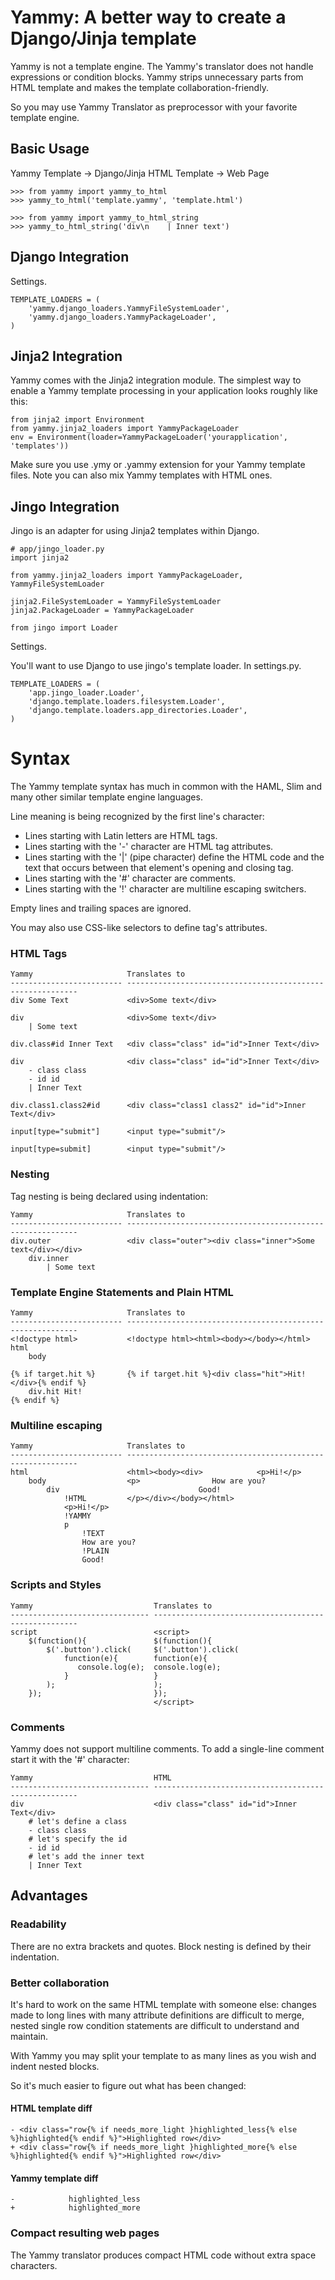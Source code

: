 Yammy: A better way to create a Django/Jinja template
=====================================================

Yammy is not a template engine. The Yammy's translator does not handle expressions or condition blocks.
Yammy strips unnecessary parts from HTML template and makes the template collaboration-friendly.

So you may use Yammy Translator as preprocessor with your favorite template engine.

Basic Usage
-----------

Yammy Template → Django/Jinja HTML Template → Web Page

    >>> from yammy import yammy_to_html
    >>> yammy_to_html('template.yammy', 'template.html')
    
    >>> from yammy import yammy_to_html_string
    >>> yammy_to_html_string('div\n    | Inner text')

Django Integration
------------------

Settings.

    TEMPLATE_LOADERS = (
        'yammy.django_loaders.YammyFileSystemLoader',
        'yammy.django_loaders.YammyPackageLoader',
    )


Jinja2 Integration
------------------

Yammy comes with the Jinja2 integration module.
The simplest way to enable a Yammy template processing in your application looks roughly like this:

    from jinja2 import Environment
    from yammy.jinja2_loaders import YammyPackageLoader
    env = Environment(loader=YammyPackageLoader('yourapplication', 'templates'))

Make sure you use .ymy or .yammy extension for your Yammy template files. 
Note you can also mix Yammy templates with HTML ones.  

Jingo Integration
------------------

Jingo is an adapter for using Jinja2 templates within Django.

    # app/jingo_loader.py
    import jinja2

    from yammy.jinja2_loaders import YammyPackageLoader, YammyFileSystemLoader

    jinja2.FileSystemLoader = YammyFileSystemLoader
    jinja2.PackageLoader = YammyPackageLoader

    from jingo import Loader

Settings.

You'll want to use Django to use jingo's template loader. In settings.py.

    TEMPLATE_LOADERS = (
        'app.jingo_loader.Loader',
        'django.template.loaders.filesystem.Loader',
        'django.template.loaders.app_directories.Loader',
    )

Syntax
======

The Yammy template syntax has much in common with the HAML, Slim and many other similar template engine languages.

Line meaning is being recognized by the first line's character:

 * Lines starting with Latin letters are HTML tags.
 * Lines starting with the '-' character are HTML tag attributes.
 * Lines starting with the '|' (pipe character) define the HTML code and the text that occurs between that element's opening and closing tag.
 * Lines starting with the '#' character are comments.
 * Lines starting with the '!' character are multiline escaping switchers.

Empty lines and trailing spaces are ignored.

You may also use CSS-like selectors to define tag's attributes.

### HTML Tags

    Yammy                     Translates to
    ------------------------- -----------------------------------------------------------
    div Some Text             <div>Some text</div>
    
    div                       <div>Some text</div>
        | Some text

    div.class#id Inner Text   <div class="class" id="id">Inner Text</div>

    div                       <div class="class" id="id">Inner Text</div>
        - class class
        - id id
        | Inner Text
    
    div.class1.class2#id      <div class="class1 class2" id="id">Inner Text</div>
    
    input[type="submit"]      <input type="submit"/>

    input[type=submit]        <input type="submit"/>

### Nesting

Tag nesting is being declared using indentation:

    Yammy                     Translates to
    ------------------------- -----------------------------------------------------------
    div.outer                 <div class="outer"><div class="inner">Some text</div></div>
        div.inner
            | Some text

### Template Engine Statements and Plain HTML

    Yammy                     Translates to
    ------------------------- -----------------------------------------------------------
    <!doctype html>           <!doctype html><html><body></body></html>
    html
        body
    
    {% if target.hit %}       {% if target.hit %}<div class="hit">Hit!</div>{% endif %}
        div.hit Hit!
    {% endif %}

### Multiline escaping

    Yammy                     Translates to
    ------------------------- -----------------------------------------------------------
    html                      <html><body><div>            <p>Hi!</p>
        body                  <p>                How are you?
            div                               Good!
                !HTML         </p></div></body></html>
                <p>Hi!</p>
                !YAMMY
                p
                    !TEXT
                    How are you?
                    !PLAIN
                    Good!

### Scripts and Styles

    Yammy                           Translates to
    ------------------------------- -----------------------------------------------------
    script                          <script>
        $(function(){               $(function(){
            $('.button').click(     $('.button').click(
                function(e){        function(e){
                   console.log(e);  console.log(e);
                }                   }
            );                      );
        });                         });
                                    </script>

### Comments

Yammy does not support multiline comments.
To add a single-line comment start it with the '#' character: 

    Yammy                           HTML
    ------------------------------- -----------------------------------------------------
    div                             <div class="class" id="id">Inner Text</div>
        # let's define a class
        - class class
        # let's specify the id
        - id id
        # let's add the inner text
        | Inner Text

Advantages
----------

### Readability

There are no extra brackets and quotes. Block nesting is defined by their indentation.

### Better collaboration

It's hard to work on the same HTML template with someone else: changes made to long lines with
many attribute definitions are difficult to merge, nested single row condition statements are
difficult to understand and maintain.

With Yammy you may split your template to as many lines as you wish and indent nested blocks.

So it's much easier to figure out what has been changed:

#### HTML template diff

    - <div class="row{% if needs_more_light }highlighted_less{% else %}highlighted{% endif %}">Highlighted row</div>
    + <div class="row{% if needs_more_light }highlighted_more{% else %}highlighted{% endif %}">Highlighted row</div>


#### Yammy template diff

    -            highlighted_less
    +            highlighted_more

### Compact resulting web pages

The Yammy translator produces compact HTML code without extra space characters.
